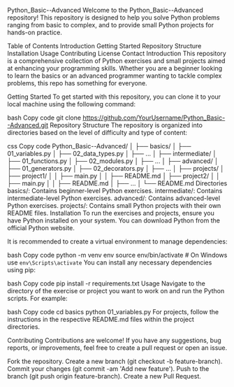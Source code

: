 Python_Basic--Advanced
Welcome to the Python_Basic--Advanced repository! This repository is designed to help you solve Python problems ranging from basic to complex, and to provide small Python projects for hands-on practice.

Table of Contents
Introduction
Getting Started
Repository Structure
Installation
Usage
Contributing
License
Contact
Introduction
This repository is a comprehensive collection of Python exercises and small projects aimed at enhancing your programming skills. Whether you are a beginner looking to learn the basics or an advanced programmer wanting to tackle complex problems, this repo has something for everyone.

Getting Started
To get started with this repository, you can clone it to your local machine using the following command:

bash
Copy code
git clone https://github.com/YourUsername/Python_Basic--Advanced.git
Repository Structure
The repository is organized into directories based on the level of difficulty and type of content:

css
Copy code
Python_Basic--Advanced/
│
├── basics/
│   ├── 01_variables.py
│   ├── 02_data_types.py
│   ├── ...
│
├── intermediate/
│   ├── 01_functions.py
│   ├── 02_modules.py
│   ├── ...
│
├── advanced/
│   ├── 01_generators.py
│   ├── 02_decorators.py
│   ├── ...
│
├── projects/
│   ├── project1/
│   │   ├── main.py
│   │   ├── README.md
│   ├── project2/
│   │   ├── main.py
│   │   ├── README.md
│   ├── ...
│
└── README.md
Directories
basics/: Contains beginner-level Python exercises.
intermediate/: Contains intermediate-level Python exercises.
advanced/: Contains advanced-level Python exercises.
projects/: Contains small Python projects with their own README files.
Installation
To run the exercises and projects, ensure you have Python installed on your system. You can download Python from the official Python website.

It is recommended to create a virtual environment to manage dependencies:

bash
Copy code
python -m venv env
source env/bin/activate  # On Windows use `env\Scripts\activate`
You can install any necessary dependencies using pip:

bash
Copy code
pip install -r requirements.txt
Usage
Navigate to the directory of the exercise or project you want to work on and run the Python scripts. For example:

bash
Copy code
cd basics
python 01_variables.py
For projects, follow the instructions in the respective README.md files within the project directories.

Contributing
Contributions are welcome! If you have any suggestions, bug reports, or improvements, feel free to create a pull request or open an issue.

Fork the repository.
Create a new branch (git checkout -b feature-branch).
Commit your changes (git commit -am 'Add new feature').
Push to the branch (git push origin feature-branch).
Create a new Pull Request.

